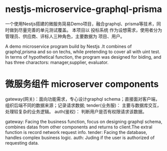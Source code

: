 # nestjs-microservice-graphql-prisma
一个使用Nestjs搭建的微服务简易Demo项目，融合graphql、prisma等技术，同时做到尽量完善的单元测试覆盖。
本项目以 投标系统 作为设想需求，使用者分为管理员、供应商、评标人三种角色，主要数据为 项目、用户。

A demo microservice program build by Nestjs .It combines of graphql,prisma and so on techs, while pretending to cover all with uint test.
In terms of hypothetical function, the program was designed for biding, and has three charactors: manager,supplier, evaluator.

# 微服务组件 microserver components
gateway(网关)：面向功能需求，专心设计graphql schema；直接面对客户端，组织后端不同的数据来源；记录请求数据;
tender(业务服)： 主要与数据库交互，处理较复杂的业务逻辑。
auth(鉴权)： 判断用户是否有权限请求该数据。

gateway: Facing the business function, focus on designing graphql schema, combines datas from other components and returns to client.The extral function is record network request info.
tender: Facing the database, handles complex business logic.
auth: Juding if the user is authorized of requesting data. 

